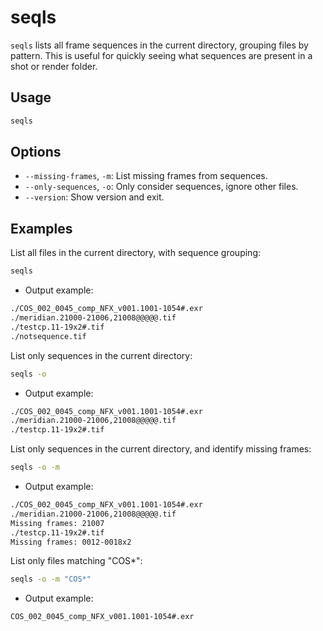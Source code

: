 # seqls

`seqls` lists all frame sequences in the current directory, grouping files by pattern. This is useful for quickly seeing what sequences are present in a shot or render folder.

## Usage

```bash
seqls
```

## Options

- `--missing-frames`, `-m`: List missing frames from sequences.
- `--only-sequences`, `-o`: Only consider sequences, ignore other files.
- `--version`: Show version and exit.

## Examples

List all files in the current directory, with sequence grouping:

```bash
seqls
```

- Output example:

```bash
./COS_002_0045_comp_NFX_v001.1001-1054#.exr
./meridian.21000-21006,21008@@@@@.tif
./testcp.11-19x2#.tif
./notsequence.tif
```

List only sequences in the current directory:

```bash
seqls -o
```

- Output example:

```bash
./COS_002_0045_comp_NFX_v001.1001-1054#.exr
./meridian.21000-21006,21008@@@@@.tif
./testcp.11-19x2#.tif
```

List only sequences in the current directory, and identify missing frames:

```bash
seqls -o -m
```

- Output example:

```bash
./COS_002_0045_comp_NFX_v001.1001-1054#.exr
./meridian.21000-21006,21008@@@@@.tif
Missing frames: 21007
./testcp.11-19x2#.tif
Missing frames: 0012-0018x2
```

List only files matching "COS*":

```bash
seqls -o -m "COS*"
```

- Output example:

```bash
COS_002_0045_comp_NFX_v001.1001-1054#.exr
```
